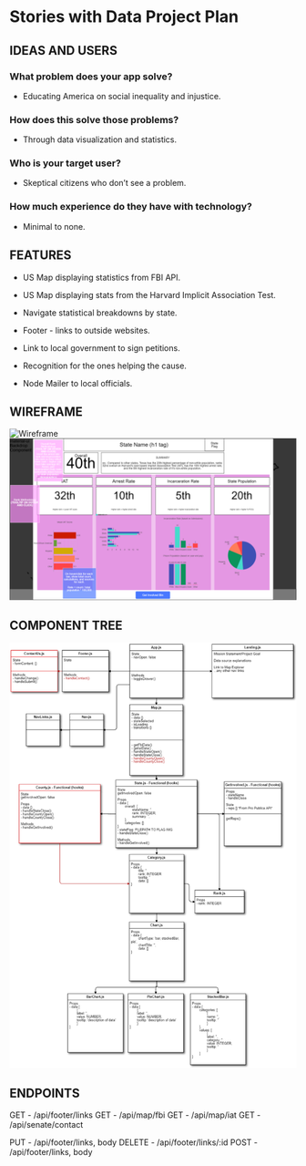 # Stories with Data Project Plan

## IDEAS AND USERS

### What problem does your app solve?
- Educating America on social inequality and injustice.

### How does this solve those problems?
- Through data visualization and statistics.

### Who is your target user?
- Skeptical citizens who don’t see a problem.

### How much experience do they have with technology?
- Minimal to none.

## FEATURES

- US Map displaying statistics from FBI API.

- US Map displaying stats from the Harvard Implicit Association Test.

- Navigate statistical breakdowns by state.

- Footer - links to outside websites.  

- Link to local government to sign petitions.

- Recognition for the ones helping the cause.

- Node Mailer to local officials.



## WIREFRAME
![Wireframe](https://github.com/jgibbons7/Group-project-proposal/blob/master/screenshots/landing-page.png)
![Wireframe](https://github.com/jgibbons7/Group-project-proposal/blob/master/screenshots/map-explorer.png)


## COMPONENT TREE
![ComponentTree](https://github.com/jgibbons7/Group-project-proposal/blob/master/screenshots/component-tree.png)
## ENDPOINTS

GET - /api/footer/links 
GET - /api/map/fbi
GET - /api/map/iat
GET - /api/senate/contact

PUT - /api/footer/links, body
DELETE - /api/footer/links/:id
POST - /api/footer/links, body

